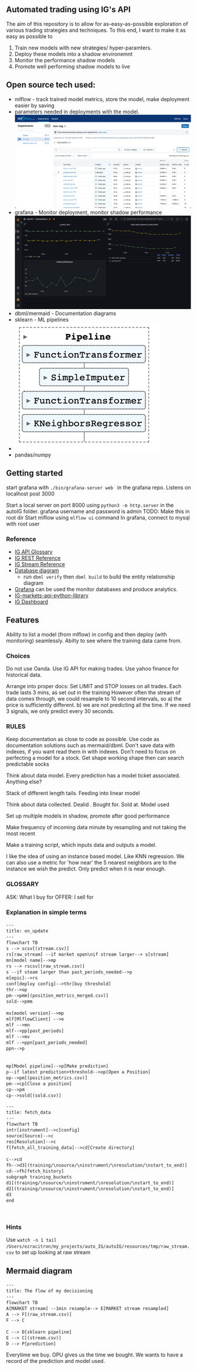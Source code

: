 ## Automated trading using IG's API

The aim of this repository is to allow for as-easy-as-possible exploration of various trading strategies and techniques. To this end, I want to make it as easy as possible to
1) Train new models with new strategies/ hyper-paramters.
1) Deploy these models into a shadow environemnt
2) Monitor the performance shadow models
4) Promote well performing shadow models to live

## Open source tech used:
- mlflow - track trained model metrics, store the model, make deployment easier by saving
- parameters needed in deployments with the model.
![](docs/img/mlflow_screenshot.png)
- grafana - Monitor deployment, monitor shadow performance
![](docs/img/grafana_screenshot.png)
- dbml/mermaid - Documentation diagrams
- sklearn - ML pipelines
- ![](docs/img/sklearnpipeline_screenshot.png)
- pandas/numpy

## Getting started
start grafana with `./bin/grafana-server web ` in the grafana repo. Listens on localhost post 3000

Start a local server on port 8000 using `python3 -m http.server` in the autoIG folder. 
grafana username and password is admin
TODO: Make this in root dir 
Start mlflow using `mlflow ui` command
In grafana, connect to mysql with root user 


### Reference
- [IG API Glossary](https://labs.ig.com/glossary)
- [IG REST Reference](https://labs.ig.com/rest-trading-api-reference)
- [IG Stream Reference](https://labs.ig.com/streaming-api-reference)
- [Database diagram](https://dbdocs.io/citrez/autoIG)
  - run `dbml verify` then `dbml build` to build the entity relationship diagram
- [Grafana](https://citrez.grafana.net/a/grafana-easystart-app/?src=hg_notification_trial) can be used the monitor databases and produce analytics.
- [IG-markets-api-python-library](https://github.com/ig-python/ig-markets-api-python-library)
- [IG Dashboard](https://www.ig.com/uk/myig/dashboard)
 

## Features
Ability to list a model (from mlflow) in config and then deploy (with monitoring) seamlessly.
Abilty to see where the training data came from. 

### Choices
Do not use Oanda. Use IG API for making trades. 
Use yahoo finance for historical data.

Arrange into proper docs:
Set LIMIT and STOP losses on all trades. Each trade lasts 3 mins, as set out in the training 
However often the stream of data comes through, we could resample to 10 second intervals, so a) the price is sufficiently different. b) we are not predicting all the time. If we need 3 signals, we only predict every 30 seconds. 


### RULES

Keep documentation as close to code as possible. 
Use code as documentation solutions such as mermaid/dbml. 
Don't save data with indexes, if you want read them in with indexes. 
Don’t need to focus on perfecting a model for a stock. Get shape working shape then can search predictable socks

Think about data model. Every prediction has a model ticket associated. Anything else?

Stack of different length tails. Feeding into linear model

Think about data collected. Dealid . Bought for. Sold at. Model used

Set up multiple models in shadow, promote after good performance

Make frequency of incoming data minute by resampling and not taking the most recent

Make a training script, which inputs data and outputs a model. 

I like the idea of using an instance based model. Like KNN regression. We can also use a metric for 'how near' the 5 nearest neighbors are to the instance we wish the predict. Only predict when it is near enough. 

### GLOSSARY
ASK: What I buy for
OFFER: I sell for

### Explanation in simple terms

``` mermaid
---
title: on_update
---
flowchart TB
s --> scsv[(stream.csv)]
rs[raw_stream] --if market open\nif stream larger--> s[stream]
mn[model name]-->mp
rs --> rscsv[(raw_stream.csv)]
s --if steam larger than past_periods_needed-->p
e[epic]-->rs
conf[deploy config]-->thr[buy threshold]
thr-->op
pm-->pmm[(position_metrics_merged.csv)]
sold-->pmm

mv[model version]-->mp
mlf[MlflowClient] -->e
mlf -->mn
mlf-->pp[past_periods]
mlf -->mv
mlf -->ppn[past_periods_needed]
ppn-->p


mp[Model pipeline]-->p[Make prediction]
p--if latest prediction>threshold-->op[Open a Position]
op-->pm[(position_metrics.csv)]
pm-->cp[Close a position]
cp-->pm
cp-->sold[(sold.csv)]
```

``` mermaid
---
title: fetch_data
---
flowchart TB
intr[instrument]-->c[config]
source[Source]-->c
res[Resolution]-->c
f[fetch_all_training_data]-->cd[Create directory]

c-->cd
fh-->d3[(training/\nsource/\ninstrument/\nresolution/\nstart_to_end)]
cd-->fh[fetch_history]
subgraph training_buckets
d1[(training/\nsource/\ninstrument/\nresolution/\nstart_to_end)]
d2[(training/\nsource/\ninstrument/\nresolution/\nstart_to_end)]
d3
end



```


### Hints
Use `watch -n 1 tail /Users/ezracitron/my_projects/auto_IG/autoIG/resources/tmp/raw_stream.csv` to set up looking at raw stream

## Mermaid diagram

``` mermaid
---
title: The flow of my decisioning
---
flowchart TB
A[MARKET stream] --1min resample--> E[MARKET stream resampled]
A --> F[(raw_stream.csv)]
F --> C

C --> D[sklearn pipeline]
E --> C[(stream.csv)]
D --> P[prediction]
```

Everytime we buy. OPU gives us the time we bought. We wants to have a record of the prediction and model used. 







